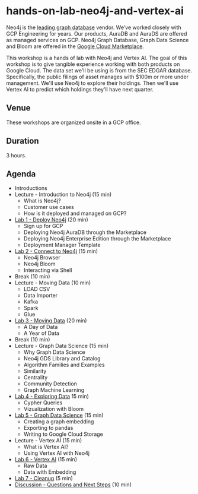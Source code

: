 # hands-on-lab-neo4j-and-vertex-ai
Neo4j is the [leading graph database](https://neo4j.com/whitepapers/forrester-wave-graph-data-platforms/) vendor.  We’ve worked closely with GCP Engineering for years.  Our products, AuraDB and AuraDS are offered as managed services on GCP.  Neo4j Graph Database, Graph Data Science and Bloom are offered in the [Google Cloud Marketplace](https://aws.amazon.com/marketplace/seller-profile?id=23ec694a-d2af-4641-b4d3-b7201ab2f5f9).

This workshop is a hands of lab with Neo4j and Vertex AI.  The goal of this workshop is to give tangible experience working with both products on Google Cloud.  The data set we'll be using is from the SEC EDGAR database.  Specifically, the public filings of asset manages with $100m or more under management.  We'll use Neo4j to explore their holdings.  Then we'll use Vertex AI to predict which holdings they'll have next quarter.

## Venue
These workshops are organized onsite in a GCP office.

## Duration
3 hours.

## Agenda
* Introductions
* Lecture - Introduction to Neo4j (15 min)
    * What is Neo4j?
    * Customer use cases
    * How is it deployed and managed on GCP?
* [Lab 1 - Deploy Neo4j](Lab%201%20-%20Deploy%20Neo4j) (20 min)
    * Sign up for GCP
    * Deploying Neo4j AuraDB through the Marketplace
    * Deploying Neo4j Enterprise Edition through the Marketplace
    * Deployment Manager Template
* [Lab 2 - Connect to Neo4j](Lab%202%20-%20Connect%20to%20Neo4j/README.md) (15 min)
    * Neo4j Browser
    * Neo4j Bloom
    * Interacting via Shell
* Break (10 min)
* Lecture - Moving Data (10 min)
    * LOAD CSV
    * Data Importer
    * Kafka
    * Spark
    * Glue
* [Lab 3 - Moving Data](Lab%203%20-%20Moving%20Data/README.md) (20 min)
    * A Day of Data
    * A Year of Data
* Break (10 min)
* Lecture - Graph Data Science (15 min)
    * Why Graph Data Science
    * Neo4j GDS Library and Catalog
    * Algorithm Families and Examples
    * Similarity
    * Centrality
    * Community Detection
    * Graph Machine Learning
* [Lab 4 - Exploring Data](Lab%204%20-%20Exploring%20Data/README.md) 15 min)
    * Cypher Queries
    * Vizualization with Bloom
* [Lab 5 - Graph Data Science](Lab%205%20-%20Graph%20Data%20Science/README.md) (15 min)
    * Creating a graph embedding
    * Exporting to pandas
    * Writing to Google Cloud Storage
* Lecture - Vertex AI (15 min)
    * What is Vertex AI?
    * Using Vertex AI with Neo4j
* [Lab 6 - Vertex AI](Lab%206%20-%20Vertex%20AI) (15 min)
    * Raw Data
    * Data with Embedding
* [Lab 7 - Cleanup](Lab%207%20-%20Cleanup) (5 min)
* [Discussion - Questions and Next Steps](Discussion%20-%20Questions%20and%20Next%20Steps.md) (10 min)
